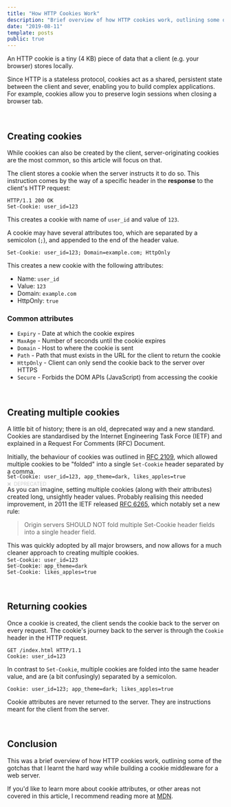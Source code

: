 ```yaml
---
title: "How HTTP Cookies Work"
description: "Brief overview of how HTTP cookies work, outlining some of the gotchas that I learnt the hard way while creating a cookie middleware"
date: "2019-08-11"
template: posts
public: true
---
```


An HTTP cookie is a tiny (4 KB) piece of data that a client (e.g. your browser)
stores locally.

Since HTTP is a stateless protocol, cookies act as a shared, persistent state
between the client and sever, enabling you to build complex applications.
For example, cookies allow you to preserve login sessions when closing a
browser tab.

<br>

## Creating cookies

While cookies can also be created by the client, server-originating
cookies are the most common, so this article will focus on that.

The client stores a cookie when the server instructs it to do so.
This instruction comes by the way of a specific header in the **response**
to the client's HTTP request:

```http
HTTP/1.1 200 OK
Set-Cookie: user_id=123
```

This creates a cookie with name of `user_id` and value of `123`.

A cookie may have several attributes too, which are separated by a
semicolon (`;`), and appended to the end of the header value.

```http
Set-Cookie: user_id=123; Domain=example.com; HttpOnly
```

This creates a new cookie with the following attributes:

* Name: `user_id`
* Value: `123`
* Domain: `example.com`
* HttpOnly: `true`

### Common attributes

* `Expiry` - Date at which the cookie expires
* `MaxAge` - Number of seconds until the cookie expires
* `Domain` - Host to where the cookie is sent
* `Path` - Path that must exists in the URL for the client to return the cookie
* `HttpOnly` - Client can only send the cookie back to the server over HTTPS
* `Secure` - Forbids the DOM APIs (JavaScript) from accessing the cookie

<br>

## Creating multiple cookies

A little bit of history; there is an old, deprecated way and a new standard.
Cookies are standardised by the Internet Engineering Task Force (IETF)
and explained in a Request For Comments (RFC) Document.

Initially, the behaviour of cookies was outlined in
[RFC 2109](https://tools.ietf.org/html/rfc2109), which allowed multiple cookies
to be "folded" into a single `Set-Cookie` header separated by a comma.

<small style="color:#ccc; margin-bottom:-45px; display:block">❌ &nbsp;DEPRECATED</small>

```http
Set-Cookie: user_id=123, app_theme=dark, likes_apples=true
```

As you can imagine, setting multiple cookies (along with their attributes)
created long, unsightly header values. Probably realising this needed
improvement, in 2011 the IETF released [RFC 6265](https://tools.ietf.org/html/rfc6265),
which notably set a new rule:

> Origin servers SHOULD NOT fold multiple Set-Cookie header fields into a single header field.

This was quickly adopted by all major browsers, and now allows for a much
cleaner approach to creating multiple cookies.

<small style="color:#ccc; margin-bottom:-45px; display:block">✔️ &nbsp;The correct way</small>

```http
Set-Cookie: user_id=123
Set-Cookie: app_theme=dark
Set-Cookie: likes_apples=true
```

<br>

## Returning cookies

Once a cookie is created, the client sends the cookie back to the server on
every request. The cookie's journey back to the server is through the `Cookie`
header in the HTTP request.

```http
GET /index.html HTTP/1.1
Cookie: user_id=123
```

In contrast to `Set-Cookie`, multiple cookies are folded into the same
header value, and are (a bit confusingly) separated by a semicolon.

```http
Cookie: user_id=123; app_theme=dark; likes_apples=true
```

Cookie attributes are never returned to the server. They are instructions meant
for the client from the server.

<br>

## Conclusion

This was a brief overview of how HTTP cookies work, outlining some of the gotchas
that I learnt the hard way while building a cookie middleware for a web server.

If you'd like to learn more about cookie attributes, or other areas not covered
in this article, I recommend reading more at [MDN](https://developer.mozilla.org/en-US/docs/Web/HTTP/Cookies).
